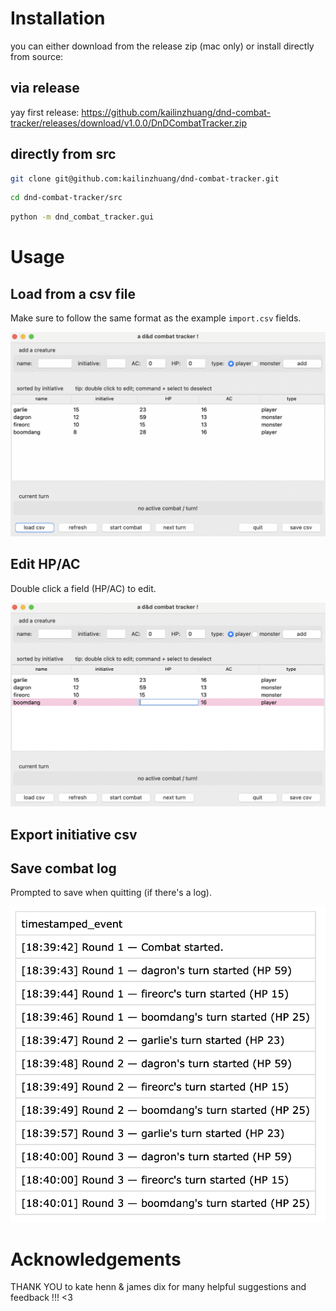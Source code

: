 
# Installation
you can either download from the release zip (mac only) or install directly from source:

## via release
yay first release: https://github.com/kailinzhuang/dnd-combat-tracker/releases/download/v1.0.0/DnDCombatTracker.zip

## directly from src
``` bash
git clone git@github.com:kailinzhuang/dnd-combat-tracker.git
```

``` bash
cd dnd-combat-tracker/src
```

``` bash
python -m dnd_combat_tracker.gui   
```

# Usage
## Load from a csv file
Make sure to follow the same format as the example `import.csv` fields.

![Load screen](assets/load_screen.png)

## Edit HP/AC
Double click a field (HP/AC) to edit.

![Double click edit](assets/double_click_edit.png)

## Export initiative csv


## Save combat log
Prompted to save when quitting (if there's a log).

![Example log](assets/example_log.png)

# Acknowledgements
THANK YOU to kate henn & james dix for many helpful suggestions and feedback !!! <3